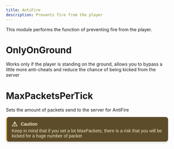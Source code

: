 ```yaml
---
title: AntiFire
description: Prevents fire from the player
---
```


This module performs the function of preventing fire from the player.


# OnlyOnGround

Works only if the player is standing on the ground, allows you to bypass a little more anti-cheats and reduce the chance of being kicked from the server

# MaxPacketsPerTick
Sets the amount of packets send to the server for AntiFire

<div style="border-left: 3px solid #EEBD53; background-color: #5C4C29; padding: 10px 15px; color: #F4E6C5; font-family: Arial, sans-serif; font-size: 14px; max-width: 600px; border-radius: 8px; box-shadow: 0px 4px 6px rgba(0, 0, 0, 0.1);">
  <div style="display: flex; align-items: center; font-weight: bold; margin-bottom: 1px;">
    <span style="font-size: 20px; margin-right: 10px;">&#9888;</span>
    <span>Caution</span>
  </div>
  <div>
    Keep in mind that if you set a lot MaxPackets, there is a risk that you will be kicked for a huge number of packet
  </div>
</div>
